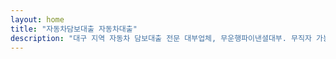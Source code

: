 ```yaml
---
layout: home
title: "자동차담보대출 자동차대출"
description: "대구 지역 자동차 담보대출 전문 대부업체, 무운행파이낸셜대부. 무직자 가능, DSR 무관, 당일 심사 및 승인. 지금 상담해보세요!"
---
```

